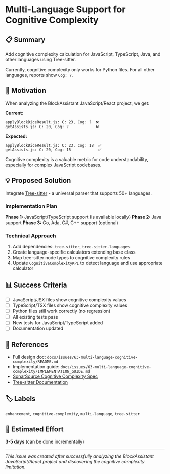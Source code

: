 # Multi-Language Support for Cognitive Complexity

## 📋 Summary

Add cognitive complexity calculation for JavaScript, TypeScript, Java, and other languages using Tree-sitter.

Currently, cognitive complexity only works for Python files. For all other languages, reports show `Cog: ?`.

## 🎯 Motivation

When analyzing the BlockAssistant JavaScript/React project, we get:

**Current:**
```
applyBlockDiceResult.js: C: 23, Cog: ?  ❌
getAssists.js: C: 20, Cog: ?            ❌
```

**Expected:**
```
applyBlockDiceResult.js: C: 23, Cog: 18  ✅
getAssists.js: C: 20, Cog: 15            ✅
```

Cognitive complexity is a valuable metric for code understandability, especially for complex JavaScript codebases.

## 💡 Proposed Solution

Integrate [Tree-sitter](https://tree-sitter.github.io/tree-sitter/) - a universal parser that supports 50+ languages.

### Implementation Plan

**Phase 1:** JavaScript/TypeScript support (Is available locally)
**Phase 2:** Java support
**Phase 3:** Go, Ada, C#, C++ support (optional)

### Technical Approach

1. Add dependencies: `tree-sitter`, `tree-sitter-languages`
2. Create language-specific calculators extending base class
3. Map tree-sitter node types to cognitive complexity rules
4. Update `CognitiveComplexityKPI` to detect language and use appropriate calculator

## 📊 Success Criteria

- [ ] JavaScript/JSX files show cognitive complexity values
- [ ] TypeScript/TSX files show cognitive complexity values
- [ ] Python files still work correctly (no regression)
- [ ] All existing tests pass
- [ ] New tests for JavaScript/TypeScript added
- [ ] Documentation updated

## 🔗 References

- Full design doc: `docs/issues/63-multi-language-cognitive-complexity/README.md`
- Implementation guide: `docs/issues/63-multi-language-cognitive-complexity/IMPLEMENTATION_GUIDE.md`
- [SonarSource Cognitive Complexity Spec](https://www.sonarsource.com/docs/CognitiveComplexity.pdf)
- [Tree-sitter Documentation](https://tree-sitter.github.io/tree-sitter/)

## 🏷️ Labels

`enhancement`, `cognitive-complexity`, `multi-language`, `tree-sitter`

## 📅 Estimated Effort

**3-5 days** (can be done incrementally)

---

*This issue was created after successfully analyzing the BlockAssistant JavaScript/React project and discovering the cognitive complexity limitation.*
